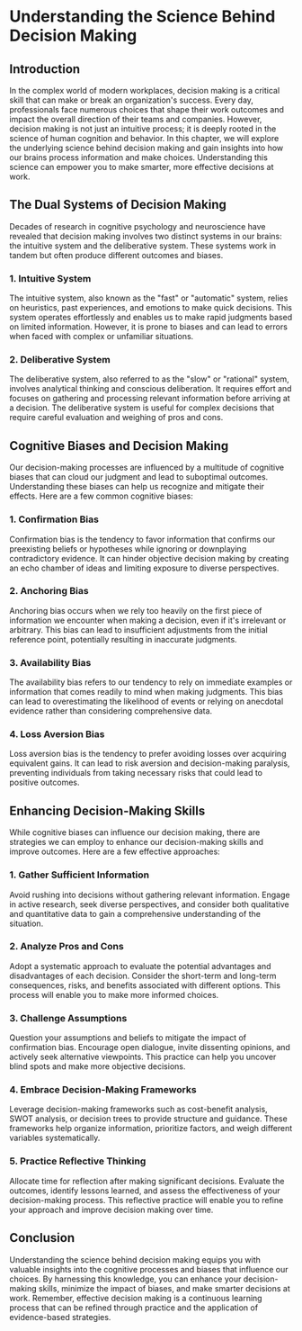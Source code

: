 # Understanding the Science Behind Decision Making

## Introduction

In the complex world of modern workplaces, decision making is a critical skill that can make or break an organization's success. Every day, professionals face numerous choices that shape their work outcomes and impact the overall direction of their teams and companies. However, decision making is not just an intuitive process; it is deeply rooted in the science of human cognition and behavior. In this chapter, we will explore the underlying science behind decision making and gain insights into how our brains process information and make choices. Understanding this science can empower you to make smarter, more effective decisions at work.

## The Dual Systems of Decision Making

Decades of research in cognitive psychology and neuroscience have revealed that decision making involves two distinct systems in our brains: the intuitive system and the deliberative system. These systems work in tandem but often produce different outcomes and biases.

### 1. Intuitive System

The intuitive system, also known as the "fast" or "automatic" system, relies on heuristics, past experiences, and emotions to make quick decisions. This system operates effortlessly and enables us to make rapid judgments based on limited information. However, it is prone to biases and can lead to errors when faced with complex or unfamiliar situations.

### 2. Deliberative System

The deliberative system, also referred to as the "slow" or "rational" system, involves analytical thinking and conscious deliberation. It requires effort and focuses on gathering and processing relevant information before arriving at a decision. The deliberative system is useful for complex decisions that require careful evaluation and weighing of pros and cons.

## Cognitive Biases and Decision Making

Our decision-making processes are influenced by a multitude of cognitive biases that can cloud our judgment and lead to suboptimal outcomes. Understanding these biases can help us recognize and mitigate their effects. Here are a few common cognitive biases:

### 1. Confirmation Bias

Confirmation bias is the tendency to favor information that confirms our preexisting beliefs or hypotheses while ignoring or downplaying contradictory evidence. It can hinder objective decision making by creating an echo chamber of ideas and limiting exposure to diverse perspectives.

### 2. Anchoring Bias

Anchoring bias occurs when we rely too heavily on the first piece of information we encounter when making a decision, even if it's irrelevant or arbitrary. This bias can lead to insufficient adjustments from the initial reference point, potentially resulting in inaccurate judgments.

### 3. Availability Bias

The availability bias refers to our tendency to rely on immediate examples or information that comes readily to mind when making judgments. This bias can lead to overestimating the likelihood of events or relying on anecdotal evidence rather than considering comprehensive data.

### 4. Loss Aversion Bias

Loss aversion bias is the tendency to prefer avoiding losses over acquiring equivalent gains. It can lead to risk aversion and decision-making paralysis, preventing individuals from taking necessary risks that could lead to positive outcomes.

## Enhancing Decision-Making Skills

While cognitive biases can influence our decision making, there are strategies we can employ to enhance our decision-making skills and improve outcomes. Here are a few effective approaches:

### 1. Gather Sufficient Information

Avoid rushing into decisions without gathering relevant information. Engage in active research, seek diverse perspectives, and consider both qualitative and quantitative data to gain a comprehensive understanding of the situation.

### 2. Analyze Pros and Cons

Adopt a systematic approach to evaluate the potential advantages and disadvantages of each decision. Consider the short-term and long-term consequences, risks, and benefits associated with different options. This process will enable you to make more informed choices.

### 3. Challenge Assumptions

Question your assumptions and beliefs to mitigate the impact of confirmation bias. Encourage open dialogue, invite dissenting opinions, and actively seek alternative viewpoints. This practice can help you uncover blind spots and make more objective decisions.

### 4. Embrace Decision-Making Frameworks

Leverage decision-making frameworks such as cost-benefit analysis, SWOT analysis, or decision trees to provide structure and guidance. These frameworks help organize information, prioritize factors, and weigh different variables systematically.

### 5. Practice Reflective Thinking

Allocate time for reflection after making significant decisions. Evaluate the outcomes, identify lessons learned, and assess the effectiveness of your decision-making process. This reflective practice will enable you to refine your approach and improve decision making over time.

## Conclusion

Understanding the science behind decision making equips you with valuable insights into the cognitive processes and biases that influence our choices. By harnessing this knowledge, you can enhance your decision-making skills, minimize the impact of biases, and make smarter decisions at work. Remember, effective decision making is a continuous learning process that can be refined through practice and the application of evidence-based strategies.
